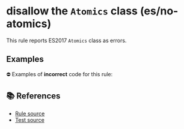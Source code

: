# disallow the `Atomics` class (es/no-atomics)

This rule reports ES2017 `Atomics` class as errors.

## Examples

⛔ Examples of **incorrect** code for this rule:

<eslint-playground type="bad" code="/*eslint es/no-atomics: error */
Atomics.add(buffer, 0, 2)
" />

## 📚 References

- [Rule source](https://github.com/mysticatea/eslint-plugin-es/blob/v1.2.0/lib/rules/no-atomics.js)
- [Test source](https://github.com/mysticatea/eslint-plugin-es/blob/v1.2.0/tests/lib/rules/no-atomics.js)
